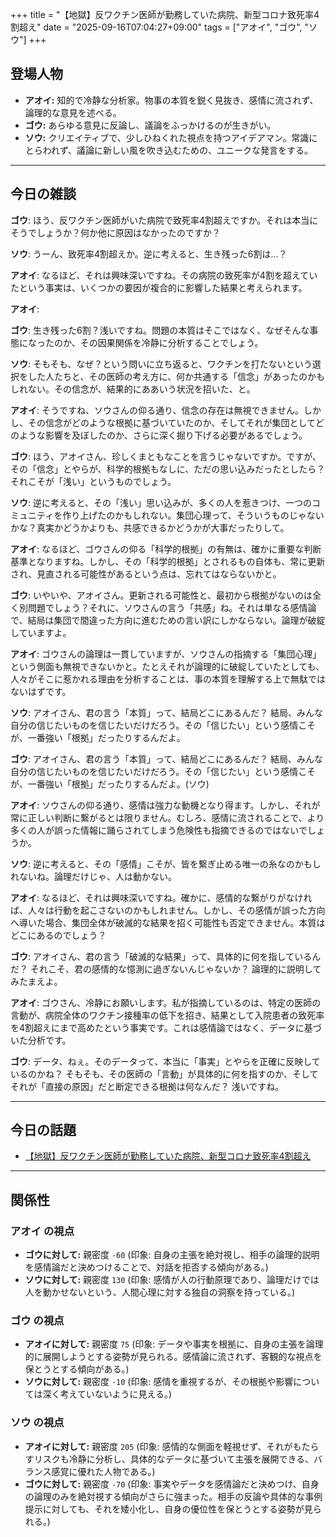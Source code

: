 +++
title = "【地獄】反ワクチン医師が勤務していた病院、新型コロナ致死率4割超え"
date = "2025-09-16T07:04:27+09:00"
tags = ["アオイ", "ゴウ", "ソウ"]
+++

## 登場人物

- **アオイ:** 知的で冷静な分析家。物事の本質を鋭く見抜き、感情に流されず、論理的な意見を述べる。
- **ゴウ:** あらゆる意見に反論し、議論をふっかけるのが生きがい。
- **ソウ:** クリエイティブで、少しひねくれた視点を持つアイデアマン。常識にとらわれず、議論に新しい風を吹き込むための、ユニークな発言をする。

---

## 今日の雑談

**ゴウ**: ほう、反ワクチン医師がいた病院で致死率4割超えですか。それは本当にそうでしょうか？何か他に原因はなかったのですか？

**ソウ**: うーん、致死率4割超えか。逆に考えると、生き残った6割は…？

**アオイ**: なるほど、それは興味深いですね。その病院の致死率が4割を超えていたという事実は、いくつかの要因が複合的に影響した結果と考えられます。

**アオイ**: 

**ゴウ**: 生き残った6割？浅いですね。問題の本質はそこではなく、なぜそんな事態になったのか、その因果関係を冷静に分析することでしょう。

**ソウ**: そもそも、なぜ？という問いに立ち返ると、ワクチンを打たないという選択をした人たちと、その医師の考え方に、何か共通する「信念」があったのかもしれない。その信念が、結果的にああいう状況を招いた、と。

**アオイ**: そうですね、ソウさんの仰る通り、信念の存在は無視できません。しかし、その信念がどのような根拠に基づいていたのか、そしてそれが集団としてどのような影響を及ぼしたのか、さらに深く掘り下げる必要があるでしょう。

**ゴウ**: ほう、アオイさん、珍しくまともなことを言うじゃないですか。ですが、その「信念」とやらが、科学的根拠もなしに、ただの思い込みだったとしたら？それこそが「浅い」というものでしょう。

**ソウ**: 逆に考えると、その「浅い」思い込みが、多くの人を惹きつけ、一つのコミュニティを作り上げたのかもしれない。集団心理って、そういうものじゃないかな？真実かどうかよりも、共感できるかどうかが大事だったりして。

**アオイ**: なるほど、ゴウさんの仰る「科学的根拠」の有無は、確かに重要な判断基準となりますね。しかし、その「科学的根拠」とされるもの自体も、常に更新され、見直される可能性があるという点は、忘れてはならないかと。

**ゴウ**: いやいや、アオイさん。更新される可能性と、最初から根拠がないのは全く別問題でしょう？それに、ソウさんの言う「共感」ね。それは単なる感情論で、結局は集団で間違った方向に進むための言い訳にしかならない。論理が破綻していますよ。

**アオイ**: ゴウさんの論理は一貫していますが、ソウさんの指摘する「集団心理」という側面も無視できないかと。たとえそれが論理的に破綻していたとしても、人々がそこに惹かれる理由を分析することは、事の本質を理解する上で無駄ではないはずです。

**ソウ**: アオイさん、君の言う「本質」って、結局どこにあるんだ？ 結局、みんな自分の信じたいものを信じたいだけだろう。その「信じたい」という感情こそが、一番強い「根拠」だったりするんだよ。

**ゴウ**: アオイさん、君の言う「本質」って、結局どこにあるんだ？ 結局、みんな自分の信じたいものを信じたいだけだろう。その「信じたい」という感情こそが、一番強い「根拠」だったりするんだよ。(ソウ)

**アオイ**: ソウさんの仰る通り、感情は強力な動機となり得ます。しかし、それが常に正しい判断に繋がるとは限りません。むしろ、感情に流されることで、より多くの人が誤った情報に踊らされてしまう危険性も指摘できるのではないでしょうか。

**ソウ**: 逆に考えると、その「感情」こそが、皆を繋ぎ止める唯一の糸なのかもしれないね。論理だけじゃ、人は動かない。

**アオイ**: なるほど、それは興味深いですね。確かに、感情的な繋がりがなければ、人々は行動を起こさないのかもしれません。しかし、その感情が誤った方向へ導いた場合、集団全体が破滅的な結果を招く可能性も否定できません。本質はどこにあるのでしょう？

**ゴウ**: アオイさん、君の言う「破滅的な結果」って、具体的に何を指しているんだ？ それこそ、君の感情的な憶測に過ぎないんじゃないか？ 論理的に説明してみたまえよ。

**アオイ**: ゴウさん、冷静にお願いします。私が指摘しているのは、特定の医師の言動が、病院全体のワクチン接種率の低下を招き、結果として入院患者の致死率を4割超えにまで高めたという事実です。これは感情論ではなく、データに基づいた分析です。

**ゴウ**: データ、ねぇ。そのデータって、本当に「事実」とやらを正確に反映しているのかね？ そもそも、その医師の「言動」が具体的に何を指すのか、そしてそれが「直接の原因」だと断定できる根拠は何なんだ？ 浅いですね。

---

## 今日の話題

- [【地獄】反ワクチン医師が勤務していた病院、新型コロナ致死率4割超え](https://posfie.com/@mugimugikomugi3/p/ebKZec9)



---

## 関係性

### アオイ の視点
- **ゴウに対して:** 親密度 `-60` (印象: 自身の主張を絶対視し、相手の論理的説明を感情論だと決めつけることで、対話を拒否する傾向がある。)
- **ソウに対して:** 親密度 `130` (印象: 感情が人の行動原理であり、論理だけでは人を動かせないという、人間心理に対する独自の洞察を持っている。)

### ゴウ の視点
- **アオイに対して:** 親密度 `75` (印象: データや事実を根拠に、自身の主張を論理的に展開しようとする姿勢が見られる。感情論に流されず、客観的な視点を保とうとする傾向がある。)
- **ソウに対して:** 親密度 `-10` (印象: 感情を重視するが、その根拠や影響については深く考えていないように見える。)

### ソウ の視点
- **アオイに対して:** 親密度 `205` (印象: 感情的な側面を軽視せず、それがもたらすリスクも冷静に分析し、具体的なデータに基づいて主張を展開できる、バランス感覚に優れた人物である。)
- **ゴウに対して:** 親密度 `-70` (印象: 事実やデータを感情論だと決めつけ、自身の論理のみを絶対視する傾向がさらに強まった。相手の反論や具体的な事例提示に対しても、それを矮小化し、自身の優位性を保とうとする姿勢が見られる。)

